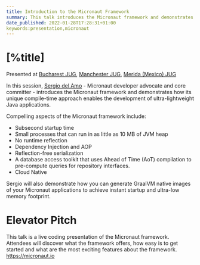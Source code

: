 ```yaml
---
title: Introduction to the Micronaut Framework
summary: This talk introduces the Micronaut framework and demonstrates how Micronaut’s unique compile-time approach enables the development of ultra-lightweight Microservices for Java. 
date_published: 2022-01-28T17:28:31+01:00
keywords:presentation,micronaut
---
```


# [%title]

Presented at [Bucharest JUG](https://sergiodelamo.com/blog/micronaut-webinar-bucharest-2021-09-16.html), [Manchester JUG](https://sergiodelamo.com/blog/micronaut-webinar-manchester-2022-03-17.html), [Merida (Mexico) JUG](https://sergiodelamo.com/blog/jugmerida-intro-to-micronaut.html)

In this session, [Sergio del Amo](https://sergiodelamo.com) - Micronaut developer advocate and core committer - introduces the Micronaut framework and demonstrates how its unique compile-time approach enables the development of ultra-lightweight Java applications. 

Compelling aspects of the Micronaut framework include:

- Subsecond startup time
- Small processes that can run in as little as 10 MB of JVM heap
- No runtime reflection
- Dependency Injection and AOP
- Reflection-free serialization 
- A database access toolkit that uses Ahead of Time (AoT) compilation to pre-compute queries for repository interfaces.
- Cloud Native

Sergio will also demonstrate how you can generate GraalVM native images of your Micronaut applications to achieve instant startup and ultra-low memory footprint.

# Elevator Pitch

This talk is a live coding presentation of the Micronaut framework. Attendees will discover what the framework offers, how easy is to get started and what are the most exciting features about the framework. https://micronaut.io